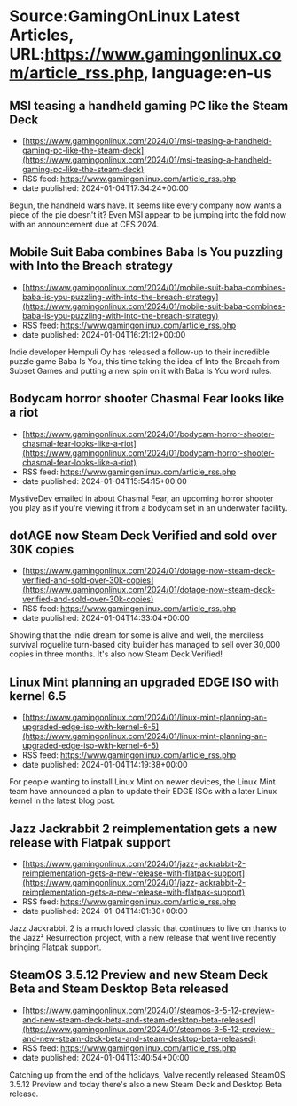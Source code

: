 # Source:GamingOnLinux Latest Articles, URL:https://www.gamingonlinux.com/article_rss.php, language:en-us

## MSI teasing a handheld gaming PC like the Steam Deck
 - [https://www.gamingonlinux.com/2024/01/msi-teasing-a-handheld-gaming-pc-like-the-steam-deck](https://www.gamingonlinux.com/2024/01/msi-teasing-a-handheld-gaming-pc-like-the-steam-deck)
 - RSS feed: https://www.gamingonlinux.com/article_rss.php
 - date published: 2024-01-04T17:34:24+00:00

Begun, the handheld wars have. It seems like every company now wants a piece of the pie doesn't it? Even MSI appear to be jumping into the fold now with an announcement due at CES 2024.

## Mobile Suit Baba combines Baba Is You puzzling with Into the Breach strategy
 - [https://www.gamingonlinux.com/2024/01/mobile-suit-baba-combines-baba-is-you-puzzling-with-into-the-breach-strategy](https://www.gamingonlinux.com/2024/01/mobile-suit-baba-combines-baba-is-you-puzzling-with-into-the-breach-strategy)
 - RSS feed: https://www.gamingonlinux.com/article_rss.php
 - date published: 2024-01-04T16:21:12+00:00

Indie developer Hempuli Oy has released a follow-up to their incredible puzzle game Baba Is You, this time taking the idea of Into the Breach from Subset Games and putting a new spin on it with Baba Is You word rules.

## Bodycam horror shooter Chasmal Fear looks like a riot
 - [https://www.gamingonlinux.com/2024/01/bodycam-horror-shooter-chasmal-fear-looks-like-a-riot](https://www.gamingonlinux.com/2024/01/bodycam-horror-shooter-chasmal-fear-looks-like-a-riot)
 - RSS feed: https://www.gamingonlinux.com/article_rss.php
 - date published: 2024-01-04T15:54:15+00:00

MystiveDev emailed in about Chasmal Fear, an upcoming horror shooter you play as if you're viewing it from a bodycam set in an underwater facility.

## dotAGE now Steam Deck Verified and sold over 30K copies
 - [https://www.gamingonlinux.com/2024/01/dotage-now-steam-deck-verified-and-sold-over-30k-copies](https://www.gamingonlinux.com/2024/01/dotage-now-steam-deck-verified-and-sold-over-30k-copies)
 - RSS feed: https://www.gamingonlinux.com/article_rss.php
 - date published: 2024-01-04T14:33:04+00:00

Showing that the indie dream for some is alive and well, the merciless survival roguelite turn-based city builder has managed to sell over 30,000 copies in three months. It's also now Steam Deck Verified!

## Linux Mint planning an upgraded EDGE ISO with kernel 6.5
 - [https://www.gamingonlinux.com/2024/01/linux-mint-planning-an-upgraded-edge-iso-with-kernel-6-5](https://www.gamingonlinux.com/2024/01/linux-mint-planning-an-upgraded-edge-iso-with-kernel-6-5)
 - RSS feed: https://www.gamingonlinux.com/article_rss.php
 - date published: 2024-01-04T14:19:38+00:00

For people wanting to install Linux Mint on newer devices, the Linux Mint team have announced a plan to update their EDGE ISOs with a later Linux kernel in the latest blog post.

## Jazz Jackrabbit 2 reimplementation gets a new release with Flatpak support
 - [https://www.gamingonlinux.com/2024/01/jazz-jackrabbit-2-reimplementation-gets-a-new-release-with-flatpak-support](https://www.gamingonlinux.com/2024/01/jazz-jackrabbit-2-reimplementation-gets-a-new-release-with-flatpak-support)
 - RSS feed: https://www.gamingonlinux.com/article_rss.php
 - date published: 2024-01-04T14:01:30+00:00

Jazz Jackrabbit 2 is a much loved classic that continues to live on thanks to the Jazz² Resurrection project, with a new release that went live recently bringing Flatpak support.

## SteamOS 3.5.12 Preview and new Steam Deck Beta and Steam Desktop Beta released
 - [https://www.gamingonlinux.com/2024/01/steamos-3-5-12-preview-and-new-steam-deck-beta-and-steam-desktop-beta-released](https://www.gamingonlinux.com/2024/01/steamos-3-5-12-preview-and-new-steam-deck-beta-and-steam-desktop-beta-released)
 - RSS feed: https://www.gamingonlinux.com/article_rss.php
 - date published: 2024-01-04T13:40:54+00:00

Catching up from the end of the holidays, Valve recently released SteamOS 3.5.12 Preview and today there's also a new Steam Deck and Desktop Beta release.

